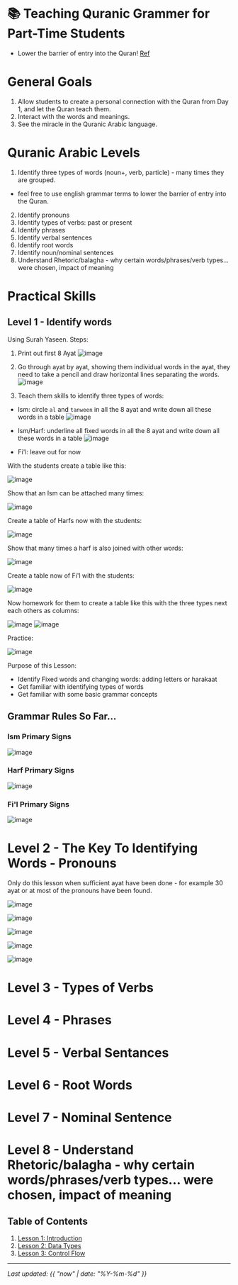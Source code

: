 # 📚 Teaching Quranic Grammer for Part-Time Students

- Lower the barrier of entry into the Quran! [Ref](https://bbdev18.github.io/practical_arabic_grammer/learning_approach)

# General Goals

1. Allow students to create a personal connection with the Quran from Day 1, and let the Quran teach them.
2. Interact with the words and meanings.
3. See the miracle in the Quranic Arabic language.

# Quranic Arabic Levels

1. Identify three types of words (noun+, verb, particle) - many times they are grouped.
- feel free to use english grammar terms to lower the barrier of entry into the Quran.
2. Identify pronouns
3. Identify types of verbs: past or present
4. Identify phrases
5. Identify verbal sentences
6. Identify root words
7. Identify noun/nominal sentences
8. Understand Rhetoric/balagha - why certain words/phrases/verb types… were chosen, impact of meaning

# Practical Skills

## Level 1 - Identify words

Using Surah Yaseen.
Steps:
1. Print out first 8 Ayat
![image](https://github.com/user-attachments/assets/8bbd36d5-b7fe-4324-a2db-4fed9a7f689f)

3. Go through ayat by ayat, showing them individual words in the ayat, they need to take a pencil and draw horizontal lines separating the words.
![image](https://github.com/user-attachments/assets/32896cc7-2fde-4f98-8d86-bd10d8f906b8)

4. Teach them skills to identify three types of words:
- Ism: circle `al` and `tanween` in all the 8 ayat and write down all these words in a table
![image](https://github.com/user-attachments/assets/2e94d3ff-654d-4ed7-9b8f-b814eb03e86d)

- Ism/Harf: underline all fixed words in all the 8 ayat and write down all these words in a table
![image](https://github.com/user-attachments/assets/ea3dc4ca-f281-4df3-86a1-cf0bfc38165a)

- Fi'l: leave out for now  

With the students create a table like this:

![image](https://github.com/user-attachments/assets/9e889105-b221-462f-b18e-b66010945e9a)

Show that an Ism can be attached many times:

![image](https://github.com/user-attachments/assets/0369d529-1ce1-4390-a865-ec0a491ad299)

Create a table of Harfs now with the students:

![image](https://github.com/user-attachments/assets/f7582c72-a943-4bb6-b25b-e1cb7fa3d1b5)

Show that many times a harf is also joined with other words:

![image](https://github.com/user-attachments/assets/738ee5e8-6880-4700-80a0-da939606d1be)

Create a table now of Fi'l with the students:

![image](https://github.com/user-attachments/assets/31f7b374-07fc-40fa-abfb-688cacdb0554)

Now homework for them to create a table like this with the three types next each others as columns:

![image](https://github.com/user-attachments/assets/2ae5e0ff-e2b5-4401-9f35-fa7daa665722)
![image](https://github.com/user-attachments/assets/700dce38-17a1-434f-9c8e-25277113c659)

Practice:

![image](https://github.com/user-attachments/assets/d673939a-fa19-42e4-a725-ef4499913096)

Purpose of this Lesson:

- Identify Fixed words and changing words: adding letters or harakaat
- Get familiar with identifying types of words
- Get familiar with some basic grammar concepts

## Grammar Rules So Far...

### Ism Primary Signs

![image](https://github.com/user-attachments/assets/076e6c92-10bd-477c-9266-342fba6dfc7a)

### Harf Primary Signs

![image](https://github.com/user-attachments/assets/02547e8b-e3b8-4a06-b78f-382f7fc52ce2)

### Fi'l Primary Signs

![image](https://github.com/user-attachments/assets/a776cc60-c1a9-4fd4-8e1a-3cf2c3d9b9bc)

# Level 2 - The Key To Identifying Words - Pronouns

Only do this lesson when sufficient ayat have been done - for example 30 ayat or at most of the pronouns 
have been found.

![image](https://github.com/user-attachments/assets/dcb7658b-e0e0-4ded-8a88-04593d84f69a)

![image](https://github.com/user-attachments/assets/f241a65e-9547-43e8-8622-eb6a2b89068a)

![image](https://github.com/user-attachments/assets/34fa9e37-e052-4396-8ed1-0ec6ef7fa698)

![image](https://github.com/user-attachments/assets/58242e47-bc73-4860-b0c8-052f216bd7d8)

![image](https://github.com/user-attachments/assets/f9cc0417-d580-4afb-a208-a00e561b1f28)



# Level 3 - Types of Verbs

# Level 4 - Phrases

# Level 5 - Verbal Sentances

# Level 6 - Root Words

# Level 7 - Nominal Sentence

# Level 8 - Understand Rhetoric/balagha - why certain words/phrases/verb types… were chosen, impact of meaning

## Table of Contents

1. [Lesson 1: Introduction](https://bbdev18.github.io/practical_arabic_grammer/lesson1)
2. [Lesson 2: Data Types](https://bbdev18.github.io/practical_arabic_grammer/lesson2)
3. [Lesson 3: Control Flow](https://bbdev18.github.io/practical_arabic_grammer/lesson3)

---

_Last updated: {{ "now" | date: "%Y-%m-%d" }}_
